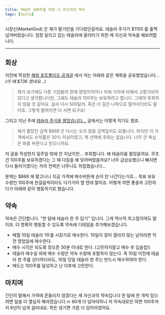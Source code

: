 ```yaml
---
title: 테슬라 100주을 위한 나 자신과의 약속
tags: [tesla]
---
```


시장신(MarketGod) 은 제가 팔기만을 기다렸던걸까요. 테슬라 주가가 $1100 를 훌쩍 넘겨버렸습니다. 엄청 달리고 있는 테슬라에 올라타기 위한 제 자신과 약속을 해보려합니다.

<!--truncate-->

---

## 회상
이전에 작성한 [해외 포트폴리오 공개글](https://dezang.net/blog/2021/09/12/sharing-portfolio#%EC%95%9E%EC%9C%BC%EB%A1%9C%EC%9D%98-%EA%B3%84%ED%9A%8D) 에서 저는 아래와 같은 계획을 공유했었습니다... _(이 때 $736 였네요...)_

> 제가 보기에도 다른 기업들의 현재 영업이익이나 미래 가치에 비해서 고평가되어 있다고 생각합니다만, 그래도 테슬라 100주는 보유하려고 합니다. 그래야 후회하지 않을 것 같아요. 설사 다시 500달러, 혹은 더 깊은 나락으로 떨어지더라도 말이죠. 그렇게 떨어지면 더 사면 되구요!

그리고 지난 주에 [테슬라 주식을 팔았습니다...](https://dezang.net/blog/2021/10/24/i-sold-my-tesla-stock) 글에서는 이렇게 적기도 했죠.

> 제가 팔았던 금액 $868 은 다시는 오지 않을 금액일지도 모릅니다. 하지만 이 가격에서도 수익률은 30% 이상이였고, 제 선택에 후회는 없습니다. 너무 큰 욕심은 화를 부른다고 믿으니까요.

저 글을 작성한지 일주일 밖에 안 지났지만... 후회합니다. 왜 테슬라를 팔았을까요. 무조건 100주를 보유하겠다는 그 때 다짐을 왜 잊어버렸을까요? 너무 급상승했으니 빠지면 다시 들어가겠다는 저의 전략은 너무나도 허접했습니다...

문제는 $868 에 팔고나니 지금 가격에 매수버튼에 손이 안 나간다는거죠... 목표 보유 수량인 100주에 한걸음씩이라도 다가가야 할 텐데 말이죠. 어떻게 하면 좋을까 고민하다가 아래와 같이 행동하기로 했습니다.

## 약속
약속은 간단합니다. "한 달에 테슬라 한 주 담기" 입니다. 그게 역사적 최고점이여도 말이죠. 더 명확히 행동할 수 있도록 약속에 디테일을 추가해보겠습니다.

- 매월 10일 테슬라 1주를 시장가로 매수한다. 10일이 장이 열리지 않는 날이라면 직전 영업일에 매수한다.
- 매수 시각은 되도록 장오픈 30분 이내로 한다. (고민하지말고 매수 후 딥슬립!)
- 테슬라 매수일 외에 매수 수량은 약속 수량에 포함하지 않는다. 즉 10일 이전에 테슬라 한 주를 샀다하더라도, 10일 당일 테슬라 한 주는 반드시 매수하여야 한다.
- 매도는 100주를 달성하고 난 이후에 고민한다.

## 마치며
간단히 말해서 가격에 흔들리지 않겠다는 제 자신과의 약속입니다 한 달에 한 개씩 담으려면 일을 더 열심히 해야겠습니다.ㅠ 80개 더 담아야하니 저 약속대로만 하면 100주까지 6년이 넘게 걸리네요. 목돈 생기면 가끔 더 담아야겠어요.  